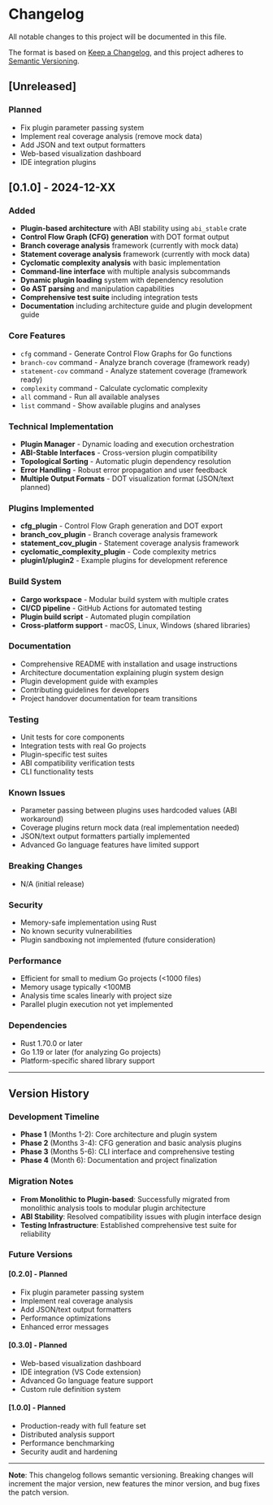 # Changelog

All notable changes to this project will be documented in this file.

The format is based on [Keep a Changelog](https://keepachangelog.com/en/1.0.0/),
and this project adheres to [Semantic Versioning](https://semver.org/spec/v2.0.0.html).

## [Unreleased]

### Planned
- Fix plugin parameter passing system
- Implement real coverage analysis (remove mock data)
- Add JSON and text output formatters
- Web-based visualization dashboard
- IDE integration plugins

## [0.1.0] - 2024-12-XX

### Added
- **Plugin-based architecture** with ABI stability using `abi_stable` crate
- **Control Flow Graph (CFG) generation** with DOT format output
- **Branch coverage analysis** framework (currently with mock data)
- **Statement coverage analysis** framework (currently with mock data)
- **Cyclomatic complexity analysis** with basic implementation
- **Command-line interface** with multiple analysis subcommands
- **Dynamic plugin loading** system with dependency resolution
- **Go AST parsing** and manipulation capabilities
- **Comprehensive test suite** including integration tests
- **Documentation** including architecture guide and plugin development guide

### Core Features
- `cfg` command - Generate Control Flow Graphs for Go functions
- `branch-cov` command - Analyze branch coverage (framework ready)
- `statement-cov` command - Analyze statement coverage (framework ready)
- `complexity` command - Calculate cyclomatic complexity
- `all` command - Run all available analyses
- `list` command - Show available plugins and analyses

### Technical Implementation
- **Plugin Manager** - Dynamic loading and execution orchestration
- **ABI-Stable Interfaces** - Cross-version plugin compatibility
- **Topological Sorting** - Automatic plugin dependency resolution
- **Error Handling** - Robust error propagation and user feedback
- **Multiple Output Formats** - DOT visualization format (JSON/text planned)

### Plugins Implemented
- **cfg_plugin** - Control Flow Graph generation and DOT export
- **branch_cov_plugin** - Branch coverage analysis framework
- **statement_cov_plugin** - Statement coverage analysis framework
- **cyclomatic_complexity_plugin** - Code complexity metrics
- **plugin1/plugin2** - Example plugins for development reference

### Build System
- **Cargo workspace** - Modular build system with multiple crates
- **CI/CD pipeline** - GitHub Actions for automated testing
- **Plugin build script** - Automated plugin compilation
- **Cross-platform support** - macOS, Linux, Windows (shared libraries)

### Documentation
- Comprehensive README with installation and usage instructions
- Architecture documentation explaining plugin system design
- Plugin development guide with examples
- Contributing guidelines for developers
- Project handover documentation for team transitions

### Testing
- Unit tests for core components
- Integration tests with real Go projects
- Plugin-specific test suites
- ABI compatibility verification tests
- CLI functionality tests

### Known Issues
- Parameter passing between plugins uses hardcoded values (ABI workaround)
- Coverage plugins return mock data (real implementation needed)
- JSON/text output formatters partially implemented
- Advanced Go language features have limited support

### Breaking Changes
- N/A (initial release)

### Security
- Memory-safe implementation using Rust
- No known security vulnerabilities
- Plugin sandboxing not implemented (future consideration)

### Performance
- Efficient for small to medium Go projects (<1000 files)
- Memory usage typically <100MB
- Analysis time scales linearly with project size
- Parallel plugin execution not yet implemented

### Dependencies
- Rust 1.70.0 or later
- Go 1.19 or later (for analyzing Go projects)
- Platform-specific shared library support

---

## Version History

### Development Timeline
- **Phase 1** (Months 1-2): Core architecture and plugin system
- **Phase 2** (Months 3-4): CFG generation and basic analysis plugins
- **Phase 3** (Months 5-6): CLI interface and comprehensive testing
- **Phase 4** (Month 6): Documentation and project finalization

### Migration Notes
- **From Monolithic to Plugin-based**: Successfully migrated from monolithic analysis tools to modular plugin architecture
- **ABI Stability**: Resolved compatibility issues with plugin interface design
- **Testing Infrastructure**: Established comprehensive test suite for reliability

### Future Versions

#### [0.2.0] - Planned
- Fix plugin parameter passing system
- Implement real coverage analysis
- Add JSON/text output formatters
- Performance optimizations
- Enhanced error messages

#### [0.3.0] - Planned
- Web-based visualization dashboard
- IDE integration (VS Code extension)
- Advanced Go language feature support
- Custom rule definition system

#### [1.0.0] - Planned
- Production-ready with full feature set
- Distributed analysis support
- Performance benchmarking
- Security audit and hardening

---

**Note**: This changelog follows semantic versioning. Breaking changes will increment the major version, new features the minor version, and bug fixes the patch version.
